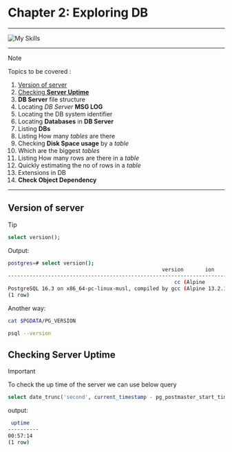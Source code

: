 # Chapter 2: Exploring DB

---

![My Skills](https://go-skill-icons.vercel.app/api/icons?i=postgres,linux,docker,bash,&perine=6)

---

> [!NOTE]
>
> Topics to be covered :
>
> 1. [Version of server](#version)
> 1. [Checking **Server Uptime**](#server-uptime)
> 1. **DB Server** file structure
> 1. Locating _DB Server_ **MSG LOG**
> 1. Locating the DB system identifier
> 1. Locating **Databases** in **DB Server**
> 1. Listing **DBs**
> 1. Listing How many _tables_ are there
> 1. Checking **Disk Space usage** by a _table_
> 1. Which are the biggest _tables_
> 1. Listing How many rows are there in a _table_
> 1. Quickly estimating the no of rows in a _table_
> 1. Extensions in DB
> 1. **Check Object Dependency**

---

## Version of server

> [!TIP]
>
> ```sql
> select version();
> ```
>
> Output:
>
> ```bash
> postgres=# select version();
>                                                   version       ion
> ------------------------------------------------------------------------------------------------------------------------
>                                                       cc (Alpine
> PostgreSQL 16.3 on x86_64-pc-linux-musl, compiled by gcc (Alpine 13.2.1_git20240309) 13.2.1 20240309, 64-bit
> (1 row)
> ```
>
> Another way:
>
> ```bash
> cat $PGDATA/PG_VERSION
> ```
>
> ```bash
> psql --version
> ```

## Checking **Server Uptime**

> [!IMPORTANT]
> To check the up time of the server we can use below query
>
> ```sql
> select date_trunc('second', current_timestamp - pg_postmaster_start_time()) as uptime;
> ```
>
> output:
>
> ```bash
>  uptime
> ----------
> 00:57:14
> (1 row)
> ```
